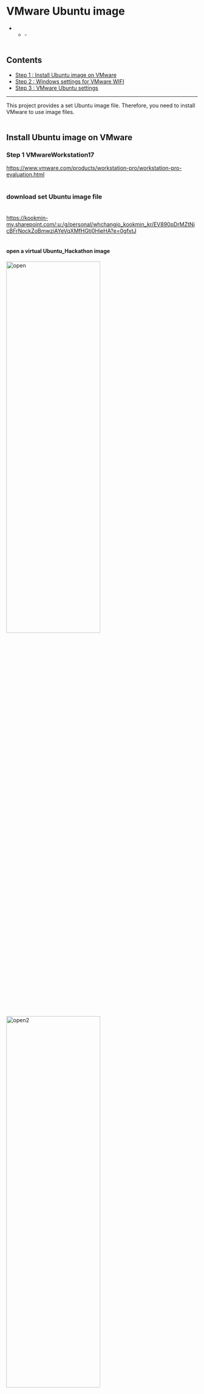 # VMware Ubuntu image
- - -<br><br>
## Contents
- [Step 1 : Install Ubuntu image on VMware](#Step-1-VMwareWorkstation17)
- [Step 2 : Windows settings for VMware WIFI](#windows-settings-for-VMware-WIFI)
- [Step 3 : VMware Ubuntu settings](#VMware-Ubuntu-Settings)
---

This project provides a set Ubuntu image file. Therefore, you need to install VMware to use image files.<br><br>

## Install Ubuntu image on VMware
### Step 1 VMwareWorkstation17

https://www.vmware.com/products/workstation-pro/workstation-pro-evaluation.html<br><br>


### download set Ubuntu image file<br><br>

https://kookmin-my.sharepoint.com/:u:/g/personal/whchangjo_kookmin_kr/EV890pDrMZtNjcBFrNockZoBmwziAYeVqXMfHGtj0HieHA?e=0gfxtJ<br><Br>


#### open a virtual Ubuntu_Hackathon image
<img src="https://github.com/AveesLab/sea-me-hackathon-2023/assets/125881959/28508cce-357e-49f3-bb37-3ec94c9b6de5" width="70%" height="50%" title="px(픽셀) 크기 설정" alt="open"></img><br><br>

<img src="https://github.com/AveesLab/sea-me-hackathon-2023/assets/125881959/112ac4ab-1f80-4f7d-a253-0944b7acbcd1" width="70%" height="50%" title="px(픽셀) 크기 설정" alt="open2"></img><br><br>


<img src="https://github.com/AveesLab/sea-me-hackathon-2023/assets/125881959/039c50d9-1896-4d89-8bf1-0a698986c950" width="70%" height="50%" title="px(픽셀) 크기 설정" alt="open3"></img><br><br>


#### power on
<img src="https://github.com/AveesLab/sea-me-hackathon-2023/assets/125881959/2c37ac84-2347-4c30-9f02-ccdc31232ce0" width="70%" height="50%" title="px(픽셀) 크기 설정" alt="open4"></img><br><br>



#### login ubuntu
<img src="https://github.com/AveesLab/sea-me-hackathon-2023/assets/125881959/e9c8c0f1-467c-4f11-9fb9-2540b657dae0" width="70%" height="50%" title="px(픽셀) 크기 설정" alt="login"></img><br><br>

### move to Cluster/Controller README
[https://github.com/AveesLab/sea-me-hackathon-2023/tree/master/Cluster](https://github.com/AveesLab/sea-me-hackathon-2023/blob/master/Cluster/README.md)<br>
[https://github.com/AveesLab/sea-me-hackathon-2023/blob/master/Controller/README.md](https://github.com/AveesLab/sea-me-hackathon-2023/blob/master/Controller/README.md)<br>
<br><br>
